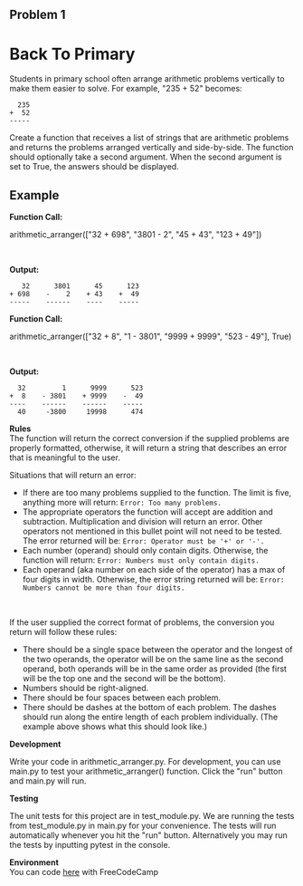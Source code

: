 ## Problem 1
# Back To Primary
Students in primary school often arrange arithmetic problems vertically to make them easier to solve. For example, "235 + 52" becomes:
```
  235
+  52
-----
```
Create a function that receives a list of strings that are arithmetic problems and returns the problems arranged vertically and side-by-side. The function should optionally take a second argument. When the second argument is set to True, the answers should be displayed.

## Example
**Function Call:**

arithmetic_arranger(["32 + 698", "3801 - 2", "45 + 43", "123 + 49"])

<br> 

**Output:**
```
   32      3801      45      123
+ 698    -    2    + 43    +  49
-----    ------    ----    -----
```
**Function Call:**

arithmetic_arranger(["32 + 8", "1 - 3801", "9999 + 9999", "523 - 49"], True)

<br> 

**Output:**
```
  32         1      9999      523
+  8    - 3801    + 9999    -  49
----    ------    ------    -----
  40     -3800     19998      474
```
**Rules**
<br>
The function will return the correct conversion if the supplied problems are properly formatted, otherwise, it will return a string that describes an error that is meaningful to the user.

Situations that will return an error:
- If there are too many problems supplied to the function. The limit is five, anything more will return: ```Error: Too many problems.```
- The appropriate operators the function will accept are addition and subtraction. Multiplication and division will return an error. Other operators not mentioned in this bullet point will not need to be tested. The error returned will be: ```Error: Operator must be '+' or '-'.```
- Each number (operand) should only contain digits. Otherwise, the function will return: ```Error: Numbers must only contain digits.```
- Each operand (aka number on each side of the operator) has a max of four digits in width. Otherwise, the error string returned will be: ```Error: Numbers cannot be more than four digits.```
<br>

If the user supplied the correct format of problems, the conversion you return will follow these rules:
- There should be a single space between the operator and the longest of the two operands, the operator will be on the same line as the second operand, both operands will be in the same order as provided (the first will be the top one and the second will be the bottom).
- Numbers should be right-aligned.
- There should be four spaces between each problem.
- There should be dashes at the bottom of each problem. The dashes should run along the entire length of each problem individually. (The example above shows what this should look like.)<br>

**Development**
<br> 

Write your code in arithmetic_arranger.py. For development, you can use main.py to test your arithmetic_arranger() function. Click the "run" button and main.py will run.

**Testing**
<br> 

The unit tests for this project are in test_module.py. We are running the tests from test_module.py in main.py for your convenience. The tests will run automatically whenever you hit the "run" button. Alternatively you may run the tests by inputting pytest in the console.

**Environment**
<br>
You can code [here](https://replit.com/github/freeCodeCamp/boilerplate-arithmetic-formatter) with FreeCodeCamp
